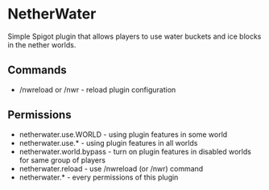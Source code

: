 # NetherWater
Simple Spigot plugin that allows players to use water buckets and ice blocks in the nether worlds.

## Commands
- /nwreload or /nwr - reload plugin configuration

## Permissions
- netherwater.use.WORLD - using plugin features in some world
- netherwater.use.* - using plugin features in all worlds
- netherwater.world.bypass - turn on plugin features in disabled worlds for same group of players
- netherwater.reload - use /nwreload (or /nwr) command
- netherwater.* - every permissions of this plugin
